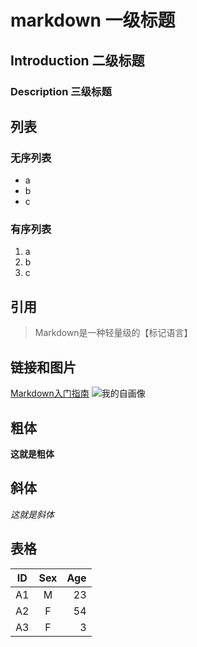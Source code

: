 # markdown 一级标题
## Introduction 二级标题
### Description 三级标题
## 列表
### 无序列表
* a
* b
* c
### 有序列表
1. a
2. b
3. c
## 引用
> Markdown是一种轻量级的【标记语言】
## 链接和图片
[Markdown入门指南](https://www.jianshu.com/p/1e402922ee32/)
![我的自画像](http://f.cl.ly/items/2W0R401Y2p2q1K1g3l06/5070_1280x1024.jpg)
## 粗体
**这就是粗体**
## 斜体
*这就是斜体*
## 表格
|ID        |Sex     |Age    |
|----------|:------:|------:|
|A1        | M      |23     |
|A2        | F      |54     |
|A3        | F      | 3     |

